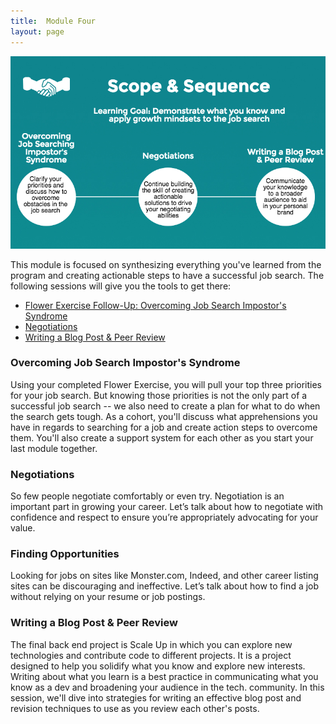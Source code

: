 ```yaml
---
title:  Module Four
layout: page
---
```



![Mod 4 Scope & Sequence](../images/Mod%204%20Scope%20%26%20Sequence.png)

This module is focused on synthesizing everything you've learned from the program and creating actionable steps to have a successful job search. The following sessions will give you the tools to get there:

* [Flower Exercise Follow-Up: Overcoming Job Search Impostor's Syndrome](flower_exercise_follow_up)
* [Negotiations](negotiations)
* [Writing a Blog Post & Peer Review](writing_a_blog_post_and_peer_review)

### Overcoming Job Search Impostor's Syndrome
Using your completed Flower Exercise, you will pull your top three priorities for your job search. But knowing those priorities is not the only part of a successful job search -- we also need to create a plan for what to do when the search gets tough. As a cohort, you'll discuss what apprehensions you have in regards to searching for a job and create action steps to overcome them. You'll also create a support system for each other as you start your last module together.

### Negotiations
So few people negotiate comfortably or even try. Negotiation is an important part in growing your career. Let’s talk about how to negotiate with confidence and respect to ensure you’re appropriately advocating for your value.

### Finding Opportunities
Looking for jobs on sites like Monster.com, Indeed, and other career listing sites can be discouraging and ineffective. Let’s talk about how to find a job without relying on your resume or job postings.


### Writing a Blog Post & Peer Review
The final back end project is Scale Up in which you can explore new technologies and contribute code to different projects. It is a project designed to help you solidify what you know and explore new interests. Writing about what you learn is a best practice in communicating what you know as a dev and broadening your audience in the tech. community. In this session, we'll dive into strategies for writing an effective blog post and revision techniques to use as you review each other's posts.
